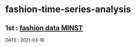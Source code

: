 # fashion-time-series-analysis

## 1st : [fashion data MINST](https://developer.ibm.com/exchanges/data/all/fashion-mnist/)

DATE : 2021-03-16
